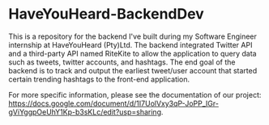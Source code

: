 # HaveYouHeard-BackendDev
This is a repository for the backend I've built during my Software Engineer internship at HaveYouHeard (Pty)Ltd. 
The backend integrated Twitter API and a third-party API named RiteKite to allow the application to query data such as tweets, twitter accounts, and hashtags. The end goal of the backend is to track and output the earliest tweet/user account that started certain trending hashtags to the front-end application.

For more specific information, please see the documentation of our project: https://docs.google.com/document/d/1I7UolVxy3qP-JoPP_IGr-gViYggpOeUhY1Kp-b3sKLc/edit?usp=sharing.
